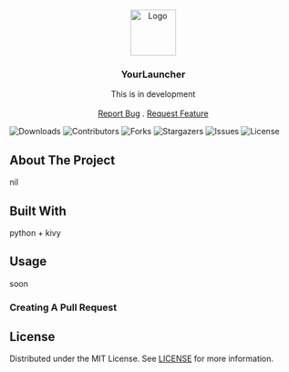<br/>
<p align="center">
  <a href="https://github.com/DanMotive/YourLauncher">
    <img src="https://cdn.discordapp.com/attachments/1276855254083702896/1356909388555747348/256_1.jpg?ex=67ee47d8&is=67ecf658&hm=e74d74c3a3fa8350d7185193e2762aa9f2ab72ae4a5040dd22439a8891440a16&" alt="Logo" width="80" height="80">
  </a>

  <h3 align="center">YourLauncher</h3>

  <p align="center">
    This is in development
    <br/>
    <br/>
    <a href="https://github.com/DanMotive/YourLauncher/issues">Report Bug</a>
    .
    <a href="https://github.com/DanMotive/YourLauncher/issues">Request Feature</a>
  </p>
</p>

![Downloads](https://img.shields.io/github/downloads/DanMotive/YourLauncher/total) ![Contributors](https://img.shields.io/github/contributors/DanMotive/YourLauncher?color=dark-green) ![Forks](https://img.shields.io/github/forks/DanMotive/YourLauncher?style=social) ![Stargazers](https://img.shields.io/github/stars/DanMotive/YourLauncher?style=social) ![Issues](https://img.shields.io/github/issues/DanMotive/YourLauncher) ![License](https://img.shields.io/github/license/DanMotive/YourLauncher) 

## About The Project

nil

## Built With

python + kivy

## Usage

soon

### Creating A Pull Request



## License

Distributed under the MIT License. See [LICENSE](https://github.com/DanMotive/YourLauncher/blob/main/LICENSE.md) for more information.
